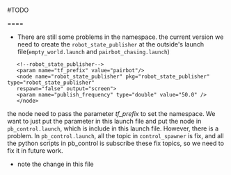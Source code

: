 #TODO

====

- There are still some problems in the namespace.
the current version we need to create the `robot_state_publisher` at the outside's launch file(`empty_world.launch` and `pairbot_chasing.launch`)
```
   <!--robot_state_publisher-->
   <param name="tf_prefix" value="pairbot"/>
   <node name="robot_state_publisher" pkg="robot_state_publisher" type="robot_state_publisher"
   respawn="false" output="screen">
   <param name="publish_frequency" type="double" value="50.0" />
   </node>

```
the node need to pass the parameter *tf_prefix* to set the namespace.
We want to just put the parameter in this launch file and put the node in `pb_control.launch`, which is include in this launch file. However, there is a problem. In `pb_control.launch`, all the topic in `control_spawner` is fix, and all the python scripts in pb_control is subscribe these fix topics, so we need to fix it in future work.


- note the change in this file
